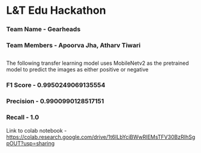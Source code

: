 # L&T Edu Hackathon
### Team Name - Gearheads
### Team Members - Apoorva Jha, Atharv Tiwari
## 
The following transfer learning model uses MobileNetv2 as the pretrained model to predict the images as either positive or negative

### F1 Score - 0.9950249069135554
### Precision - 0.9900990128517151
### Recall - 1.0

Link to colab notebook - https://colab.research.google.com/drive/1t6ILbYciBWwRlEMsTFV30BzRIhSgpOUT?usp=sharing
